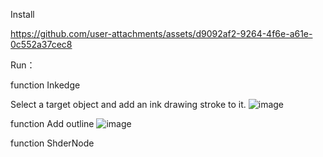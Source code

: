Install


https://github.com/user-attachments/assets/d9092af2-9264-4f6e-a61e-0c552a37cec8






Run：

function Inkedge

Select a target object and add an ink drawing stroke to it.
![image](https://github.com/user-attachments/assets/29155cf7-aa98-4e30-b1c1-1da62169fba1)


function  Add outline
![image](https://github.com/user-attachments/assets/69ae83c5-7954-4c8b-85b8-b70dd3a1257a)

function ShderNode



